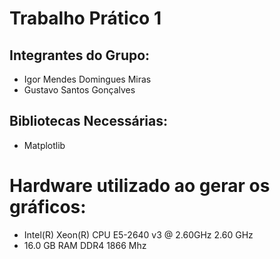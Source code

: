 # Trabalho Prático 1

## Integrantes do Grupo:
- Igor Mendes Domingues Miras
- Gustavo Santos Gonçalves

## Bibliotecas Necessárias:
- Matplotlib

# Hardware utilizado ao gerar os gráficos:
- Intel(R) Xeon(R) CPU E5-2640 v3 @ 2.60GHz   2.60 GHz
- 16.0 GB RAM DDR4 1866 Mhz
